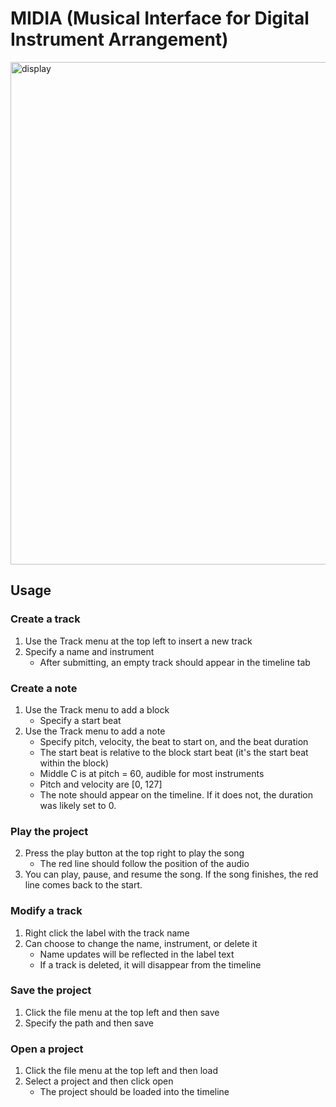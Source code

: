 # MIDIA (Musical Interface for Digital Instrument Arrangement)

<img width="963" height="804" alt="display" src="https://github.com/user-attachments/assets/3ec6d260-70de-4374-bc30-fd7c8d92c447" />

## Usage

### Create a track
1. Use the Track menu at the top left to insert a new track
2. Specify a name and instrument
    - After submitting, an empty track should appear in the timeline tab

### Create a note
1. Use the Track menu to add a block
    - Specify a start beat
2. Use the Track menu to add a note
    - Specify pitch, velocity, the beat to start on, and the beat duration
    - The start beat is relative to the block start beat (it's the start beat within the block)
    - Middle C is at pitch = 60, audible for most instruments
    - Pitch and velocity are [0, 127]
    - The note should appear on the timeline. If it does not, the duration was likely set to 0.
    
### Play the project

2. Press the play button at the top right to play the song
    - The red line should follow the position of the audio
3. You can play, pause, and resume the song. If the song finishes, the red line comes back to the start.

### Modify a track
1. Right click the label with the track name
2. Can choose to change the name, instrument, or delete it
    - Name updates will be reflected in the label text
    - If a track is deleted, it will disappear from the timeline

### Save the project

1. Click the file menu at the top left and then save
2. Specify the path and then save

### Open a project

1. Click the file menu at the top left and then load
2. Select a project and then click open
    - The project should be loaded into the timeline
